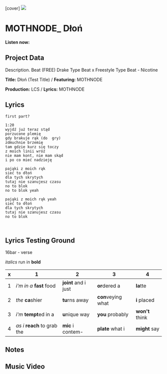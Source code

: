 [cover] ![](57175019_319474918741616_8502199518755923887_n.jpg)

# MOTHNODE_ Dłoń

**Listen now:**

## Project Data

Description.
Beat (FREE) Drake Type Beat x Freestyle Type Beat - Nicotine

**Title:** Dłoń (Test Title) / **Featuring:** MOTHNODE

**Production:** LCS / **Lyrics:** MOTHNODE

## Lyrics

```
first part?

1:20
wyjdź już teraz stąd
porzucone plemię
gdy brakuje rąk (do  gry)
zdmuchnie brzemię
tam gdzie kurz się toczy
z moich linii wróż
nie mam kont, nie mam skąd
i po co mieć nadzieję

pająki z moich rąk
sieć to dłoń
dla tych skrytych
tutaj nie szanujesz czasu
no to blok
no to blok yeah

pająki z moich rąk yeah
sieć to dłoń
dla tych skrytych
tutaj nie szanujesz czasu
no to blok



```

## Lyrics Testing Ground

16bar - verse

*italics* run in
**bold**

| x | 1 | 2 | 3 | 4 |
|---|---|---|---|---|
| 1 | *i'm in a* **fast** food | **joint** and i just  | **or**dered a  | **la**tte  |
| 2 | *the* **ca**shier | **tu**rns away  |  **con**veying what |  **i** placed |
| 3 | *i'm* **tempt**ed in a | **u**nique way  |  **you** probably |  **won't** think |
| 4 | *as i* **reach** to grab the |  **mic** i contem-  | **plate** what i | **might** say |

## Notes

## Music Video
